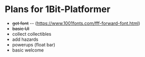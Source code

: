 # Plans for 1Bit-Platformer

- ~~get font~~ 
-- (https://www.1001fonts.com/fff-forward-font.html)
- ~~basic UI~~
- collect collectibles
- add hazards
- powerups (float bar)
- basic welcome
